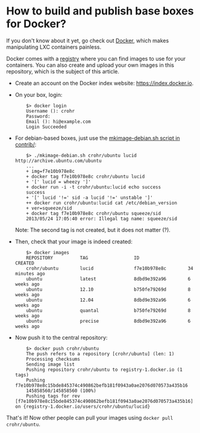 # How to build and publish base boxes for Docker?

If you don't know about it yet, go check out [Docker](http://docker.io), which makes manipulating LXC containers painless.

Docker comes with a [registry](https://index.docker.io) where you can find images to use for your containers. You can also create and upload your own images in this repository, which is the subject of this article.

* Create an account on the Docker index website: <https://index.docker.io>.

* On your box, login:

          $> docker login
          Username (): crohr
          Password: 
          Email (): hi@example.com
          Login Succeeded

* For debian-based boxes, just use the [mkimage-debian.sh script in contrib/](https://github.com/dotcloud/docker/blob/master/contrib):

          $> ./mkimage-debian.sh crohr/ubuntu lucid http://archive.ubuntu.com/ubuntu
          ...
          + img=f7e10b978e8c
          + docker tag f7e10b978e8c crohr/ubuntu lucid
          + '[' lucid = wheezy ']'
          + docker run -i -t crohr/ubuntu:lucid echo success
          success
          + '[' lucid '!=' sid -a lucid '!=' unstable ']'
          ++ docker run crohr/ubuntu:lucid cat /etc/debian_version
          + ver=squeeze/sid
          + docker tag f7e10b978e8c crohr/ubuntu squeeze/sid
          2013/05/24 17:05:40 error: Illegal tag name: squeeze/sid

    Note: The second tag is not created, but it does not matter (?).

* Then, check that your image is indeed created:

          $> docker images
          REPOSITORY          TAG                 ID                  CREATED
          crohr/ubuntu        lucid               f7e10b978e8c        34 minutes ago
          ubuntu              latest              8dbd9e392a96        6 weeks ago
          ubuntu              12.10               b750fe79269d        8 weeks ago
          ubuntu              12.04               8dbd9e392a96        6 weeks ago
          ubuntu              quantal             b750fe79269d        8 weeks ago
          ubuntu              precise             8dbd9e392a96        6 weeks ago

* Now push it to the central repository:

          $> docker push crohr/ubuntu
          The push refers to a repository [crohr/ubuntu] (len: 1)
          Processing checksums
          Sending image list
          Pushing repository crohr/ubuntu to registry-1.docker.io (1 tags)
          Pushing f7e10b978e8c15bde845374c490862befb181f0943a0ae2076d070573a435b16
          145858560/145858560 (100%)
          Pushing tags for rev [f7e10b978e8c15bde845374c490862befb181f0943a0ae2076d070573a435b16] on {registry-1.docker.io/users/crohr/ubuntu/lucid}

That's it! Now other people can pull your images using `docker pull crohr/ubuntu`.

